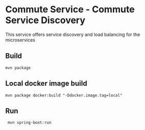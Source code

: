 # Commute Service - Commute Service Discovery

This service offers service discovery and load balancing for the microservices

## Build
`mvn package`

## Local docker image build
 `mvn package docker:build "-Ddocker.image.tag=local"`

## Run
` mvn spring-boot:run`
